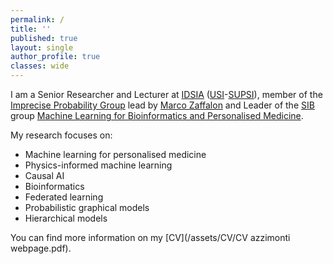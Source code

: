 ```yaml
---
permalink: /
title: ''
published: true
layout: single
author_profile: true
classes: wide
---
```

I am a Senior Researcher and Lecturer at [IDSIA](https://www.idsia.ch) ([USI](https://www.usi.ch)-[SUPSI](https://www.supsi.ch)), member of the [Imprecise Probability Group](https://www.ipg.idsia.ch) lead by [Marco Zaffalon](https://people.idsia.ch/~zaffalon/) and Leader of the [SIB](https://www.sib.swiss/) group [Machine Learning for Bioinformatics and Personalised Medicine](https://www.sib.swiss/laura-azzimonti-group).

My research focuses on:
- Machine learning for personalised medicine
- Physics-informed machine learning 
- Causal AI
- Bioinformatics
- Federated learning
- Probabilistic graphical models
- Hierarchical models
 

You can find more information on my [CV](/assets/CV/CV azzimonti webpage.pdf).
